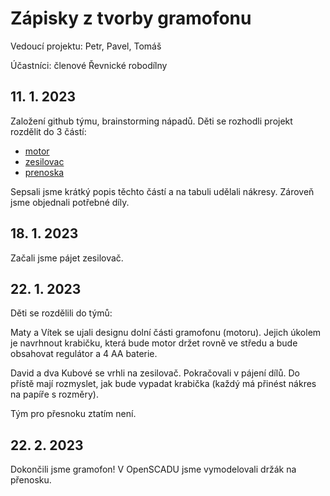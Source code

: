 # Zápisky z tvorby gramofonu

Vedoucí projektu: Petr, Pavel, Tomáš

Účastníci: členové Řevnické robodílny

## 11. 1. 2023

Založení github týmu, brainstorming nápadů. Děti se rozhodli projekt rozdělit do 3 částí:
 - [motor](motor.md)
 - [zesilovac](zesilovac.md)
 - [prenoska](prenoska.md)

Sepsali jsme krátký popis těchto částí a na tabuli udělali nákresy. Zároveň jsme objednali potřebné díly.

## 18. 1. 2023

Začali jsme pájet zesilovač.

## 22. 1. 2023

Děti se rozdělili do týmů:

Maty a Vítek se ujali designu dolní části gramofonu (motoru). Jejich úkolem je navrhnout krabičku,
která bude motor držet rovně ve středu a bude obsahovat regulátor a 4 AA baterie.

David a dva Kubové se vrhli na zesilovač. Pokračovali v pájení dílů. Do přístě mají rozmyslet, jak bude vypadat krabička (každý má přinést nákres na papíře s rozměry).

Tým pro přesnoku ztatím není.

## 22. 2. 2023
Dokončili jsme gramofon! V OpenSCADU jsme vymodelovali držák na přenosku.
